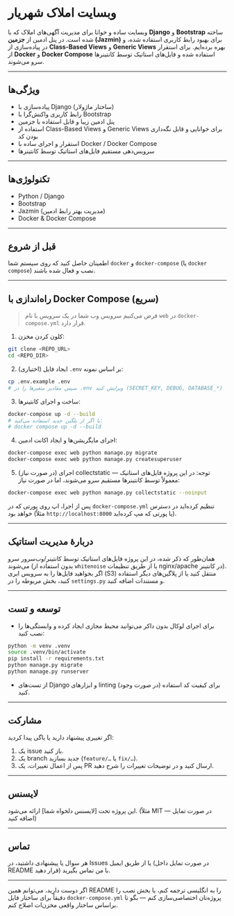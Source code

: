 # وبسایت املاک شهریار

وبسایت ساده و خوانا برای مدیریت آگهی‌های املاک که با **Django** و **Bootstrap** ساخته شده است.
در پنل ادمین از **جزمین (Jazmin)** برای بهبود رابط کاربری استفاده شده، و در پیاده‌سازی از **Class-Based Views** و **Generic Views** بهره برده‌ایم.
برای استقرار از **Docker** و **Docker Compose** استفاده شده و فایل‌های استاتیک توسط کانتینرها سرو می‌شوند.

---

## ویژگی‌ها

* پیاده‌سازی با Django (ساختار ماژولار)
* رابط کاربری واکنش‌گرا با Bootstrap
* پنل ادمین زیبا و قابل استفاده با جزمین
* استفاده از Class-Based Views و Generic Views برای خوانایی و قابل نگه‌داری بودن کد
* استقرار و اجرای ساده با Docker / Docker Compose
* سرویس‌دهی مستقیم فایل‌های استاتیک توسط کانتینرها

---

## تکنولوژی‌ها

* Python / Django
* Bootstrap
* Jazmin (مدیریت بهتر رابط ادمین)
* Docker & Docker Compose

---

## قبل از شروع

اطمینان حاصل کنید که روی سیستم شما `docker` و `docker-compose` (یا `docker compose`) نصب و فعال شده باشند.

---

## راه‌اندازی با Docker Compose (سریع)

> فرض می‌کنیم سرویس وب شما در یک سرویس با نام `web` در `docker-compose.yml` قرار دارد.

1. کلون کردن مخزن:

```bash
git clone <REPO_URL>
cd <REPO_DIR>
```

2. (اختیاری) ایجاد فایل `.env` بر اساس نمونه:

```bash
cp .env.example .env
# سپس مقادیر متغیرها را در .env ویرایش کنید (SECRET_KEY, DEBUG, DATABASE_*)
```

3. ساخت و اجرای کانتینرها:

```bash
docker-compose up -d --build
# یا اگر از پلگین جدید استفاده می‌کنید:
# docker compose up -d --build
```

4. اجرای مایگریشن‌ها و ایجاد اکانت ادمین:

```bash
docker-compose exec web python manage.py migrate
docker-compose exec web python manage.py createsuperuser
```

5. (در صورت نیاز) اجرای collectstatic — توجه: در این پروژه فایل‌های استاتیک معمولاً توسط کانتینرها مستقیم سرو می‌شوند، اما در صورت نیاز:

```bash
docker-compose exec web python manage.py collectstatic --noinput
```

پس از اجرا، اپ روی پورتی که در `docker-compose.yml` تنظیم کرده‌اید در دسترس خواهد بود (مثلاً `http://localhost:8000` یا پورتی که مپ کرده‌اید).

---

## دربارهٔ مدیریت استاتیک

همان‌طور که ذکر شده، در این پروژه فایل‌های استاتیک توسط کانتینر/وب‌سرور سرو می‌شوند (بدون استفاده از `whitenoise` یا از طریق تنظیمات nginx/apache در کانتینر). اگر بخواهید فایل‌ها را به سرویس ابری (S3) منتقل کنید یا از پلاگین‌های دیگر استفاده کنید، بخش مربوطه را در `settings.py` و مستندات اضافه کنید.

---

## توسعه و تست

* برای اجرای لوکال بدون داکر می‌توانید محیط مجازی ایجاد کرده و وابستگی‌ها را نصب کنید:

```bash
python -m venv .venv
source .venv/bin/activate
pip install -r requirements.txt
python manage.py migrate
python manage.py runserver
```

* از تست‌های Django و ابزارهای linting (در صورت وجود) برای کیفیت کد استفاده کنید.

---

## مشارکت

اگر تغییری پیشنهاد دارید یا باگی پیدا کردید:

1. یک issue باز کنید.
2. یک branch جدید بسازید (`feature/…` یا `fix/…`).
3. پس از اعمال تغییرات، یک PR ارسال کنید و در توضیحات تغییرات را شرح دهید.

---

## لایسنس

این پروژه تحت \[لایسنس دلخواه شما] ارائه می‌شود. (مثلاً MIT — در صورت تمایل اضافه کنید)

---

## تماس

هر سوال یا پیشنهادی داشتید، در Issues یا از طریق ایمیل (در صورت تمایل داخل README قرار دهید) با من تماس بگیرید.

---

اگر دوست دارید، می‌توانم همین README را به انگلیسی ترجمه کنم، یا بخش نصب را دقیقاً برای ساختار فایل `docker-compose.yml` پروژه‌تان اختصاصی‌سازی کنم — بگو تا براساس ساختار واقعی مخزن‌ات اصلاح کنم.
